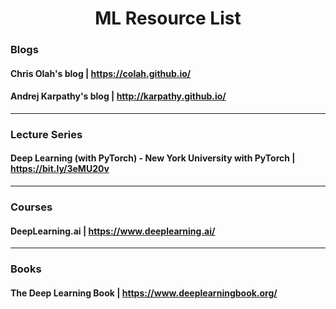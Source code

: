<h1 align="center"> ML Resource List </h1>


### **Blogs**

#### Chris Olah's blog | https://colah.github.io/
#### Andrej Karpathy's blog | http://karpathy.github.io/

---------------

### **Lecture Series**
#### Deep Learning (with PyTorch) - New York University with PyTorch | https://bit.ly/3eMU20v

---------------

### **Courses**

#### DeepLearning.ai | https://www.deeplearning.ai/

---------------

### **Books**
#### The Deep Learning Book | https://www.deeplearningbook.org/
